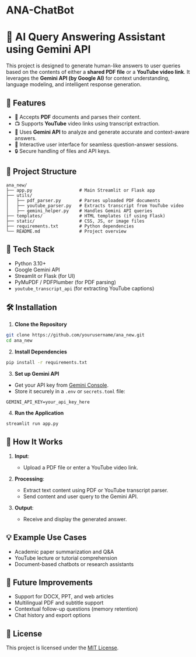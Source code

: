 # ANA-ChatBot

# 🧠 AI Query Answering Assistant using Gemini API

This project is designed to generate human-like answers to user queries based on the contents of either a **shared PDF file** or a **YouTube video link**. It leverages the **Gemini API (by Google AI)** for context understanding, language modeling, and intelligent response generation.

## 🚀 Features

* 📄 Accepts **PDF** documents and parses their content.
* 📺 Supports **YouTube** video links using transcript extraction.
* 🤖 Uses **Gemini API** to analyze and generate accurate and context-aware answers.
* 💬 Interactive user interface for seamless question-answer sessions.
* 🔒 Secure handling of files and API keys.

## 📁 Project Structure

```
ana_new/
├── app.py                  # Main Streamlit or Flask app
├── utils/
│   ├── pdf_parser.py       # Parses uploaded PDF documents
│   ├── youtube_parser.py   # Extracts transcript from YouTube video
│   ├── gemini_helper.py    # Handles Gemini API queries
├── templates/              # HTML templates (if using Flask)
├── static/                 # CSS, JS, or image files
├── requirements.txt        # Python dependencies
└── README.md               # Project overview
```

## 🧰 Tech Stack

* Python 3.10+
* Google Gemini API
* Streamlit or Flask (for UI)
* PyMuPDF / PDFPlumber (for PDF parsing)
* `youtube_transcript_api` (for extracting YouTube captions)

## 🛠️ Installation

1. **Clone the Repository**

```bash
git clone https://github.com/yourusername/ana_new.git
cd ana_new
```

2. **Install Dependencies**

```bash
pip install -r requirements.txt
```

3. **Set up Gemini API**

* Get your API key from [Gemini Console](https://makersuite.google.com/).
* Store it securely in a `.env` or `secrets.toml` file:

```env
GEMINI_API_KEY=your_api_key_here
```

4. **Run the Application**

```bash
streamlit run app.py
```

## 🧪 How It Works

1. **Input**:

   * Upload a PDF file or enter a YouTube video link.
2. **Processing**:

   * Extract text content using PDF or YouTube transcript parser.
   * Send content and user query to the Gemini API.
3. **Output**:

   * Receive and display the generated answer.

## 💡 Example Use Cases

* Academic paper summarization and Q\&A
* YouTube lecture or tutorial comprehension
* Document-based chatbots or research assistants

## 🧩 Future Improvements

* Support for DOCX, PPT, and web articles
* Multilingual PDF and subtitle support
* Contextual follow-up questions (memory retention)
* Chat history and export options

## 📝 License

This project is licensed under the [MIT License](LICENSE).

